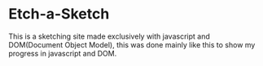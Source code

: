 # Etch-a-Sketch
This is a sketching site made exclusively with javascript and DOM(Document Object Model), this was done mainly like this to show my progress in javascript and DOM.